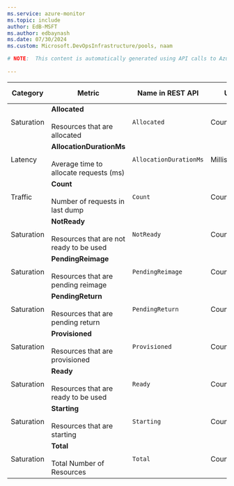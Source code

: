 ```yaml
---
ms.service: azure-monitor
ms.topic: include
author: EdB-MSFT
ms.author: edbaynash
ms.date: 07/30/2024
ms.custom: Microsoft.DevOpsInfrastructure/pools, naam

# NOTE:  This content is automatically generated using API calls to Azure. Any edits made on these files will be overwritten in the next run of the script. 
 
---
```



|Category|Metric|Name in REST API|Unit|Aggregation|Dimensions|Time Grains|DS Export|
|---|---|---|---|---|---|---|---|
|Saturation|**Allocated**<br><br>Resources that are allocated |`Allocated` |Count |Average, Maximum, Minimum |`PoolId`, `SKU`, `Images`, `ProviderName`|PT1M |Yes|
|Latency|**AllocationDurationMs**<br><br>Average time to allocate requests (ms) |`AllocationDurationMs` |Milliseconds |Average |`PoolId`, `Type`, `ResourceRequestType`, `Image`|PT1M |Yes|
|Traffic|**Count**<br><br>Number of requests in last dump |`Count` |Count |Count |`RequestType`, `Status`, `PoolId`, `Type`, `ErrorCode`, `FailureStage`|PT1M |Yes|
|Saturation|**NotReady**<br><br>Resources that are not ready to be used |`NotReady` |Count |Average, Maximum, Minimum |`PoolId`, `SKU`, `Images`, `ProviderName`|PT1M |Yes|
|Saturation|**PendingReimage**<br><br>Resources that are pending reimage |`PendingReimage` |Count |Average, Maximum, Minimum |`PoolId`, `SKU`, `Images`, `ProviderName`|PT1M |Yes|
|Saturation|**PendingReturn**<br><br>Resources that are pending return |`PendingReturn` |Count |Average, Maximum, Minimum |`PoolId`, `SKU`, `Images`, `ProviderName`|PT1M |Yes|
|Saturation|**Provisioned**<br><br>Resources that are provisioned |`Provisioned` |Count |Average, Maximum, Minimum |`PoolId`, `SKU`, `Images`, `ProviderName`|PT1M |Yes|
|Saturation|**Ready**<br><br>Resources that are ready to be used |`Ready` |Count |Average, Maximum, Minimum |`PoolId`, `SKU`, `Images`, `ProviderName`|PT1M |Yes|
|Saturation|**Starting**<br><br>Resources that are starting |`Starting` |Count |Average, Maximum, Minimum |`PoolId`, `SKU`, `Images`, `ProviderName`|PT1M |Yes|
|Saturation|**Total**<br><br>Total Number of Resources |`Total` |Count |Average, Maximum, Minimum |`PoolId`, `SKU`, `Images`, `ProviderName`|PT1M |Yes|
